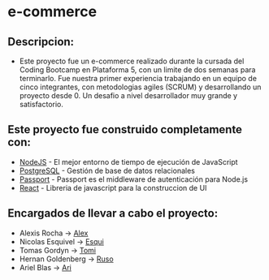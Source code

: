 # e-commerce

## Descripcion:

* Este proyecto fue un e-commerce realizado durante la cursada del Coding Bootcamp en Plataforma 5, con un limite de dos semanas para terminarlo. Fue nuestra primer experiencia trabajando en un equipo de cinco integrantes, con metodologias agiles (SCRUM) y desarrollando un proyecto desde 0. Un desafio a nivel desarrollador muy grande y satisfactorio.


## Este proyecto fue construido completamente con: 

* [NodeJS](https://nodejs.org/es/docs/) - El mejor entorno de tiempo de ejecución de JavaScript
* [PostgreSQL](https://www.postgresql.org/) - Gestión de base de datos relacionales
* [Passport](http://www.passportjs.org/) - Passport es el middleware de autenticación para Node.js 
* [React](https://es.reactjs.org/) - Libreria de javascript para la construccion de UI


## Encargados de llevar a cabo el proyecto:

* Alexis Rocha -> [Alex](https://github.com/alexisrocha)
* Nicolas Esquivel -> [Esqui](https://github.com/NicolasEsqui01)
* Tomas Gordyn -> [Tomi](https://github.com/tgordyn)
* Hernan Goldenberg -> [Ruso](https://github.com/hgoldenberg)
* Ariel Blas -> [Ari](https://github.com/ArielBlas)




